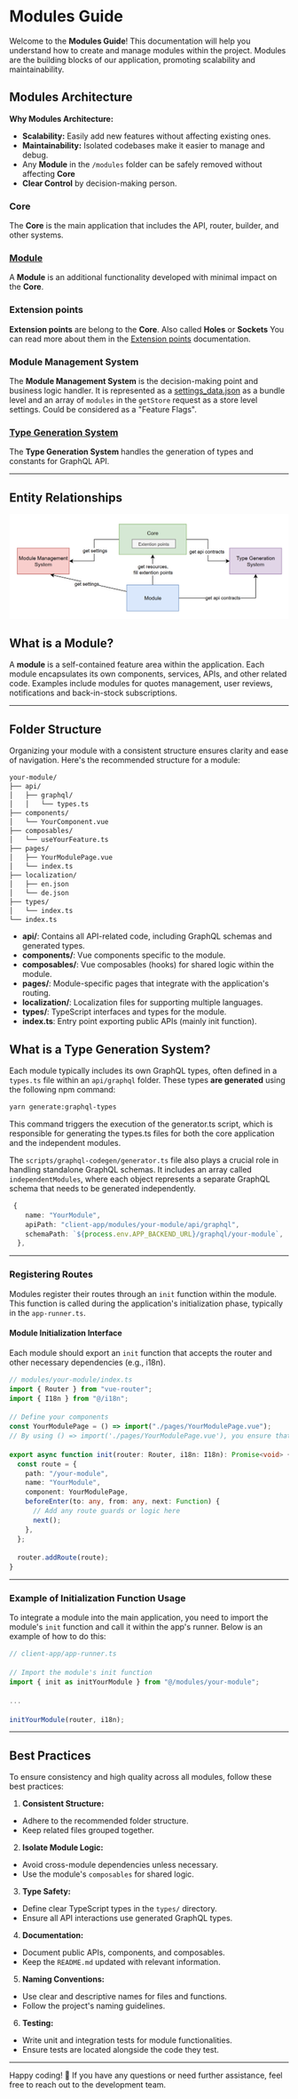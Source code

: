 # Modules Guide

Welcome to the **Modules Guide**! This documentation will help you understand how to create and manage modules within the project. Modules are the building blocks of our application, promoting scalability and maintainability.

## Modules Architecture

**Why Modules Architecture:**

- **Scalability:** Easily add new features without affecting existing ones.
- **Maintainability:** Isolated codebases make it easier to manage and debug.
- Any **Module** in the `/modules` folder can be safely removed without affecting **Core**
- **Clear Control** by decision-making person. 

### Core
The **Core** is the main application that includes the API, router, builder, and other systems.

### [Module](#what-is-a-module)
A **Module** is an additional functionality developed with minimal impact on the **Core**.

### Extension points
**Extension points** are belong to the **Core**. Also called **Holes** or **Sockets**
You can read more about them in the [Extension points](../shared/common/composables/extensionRegistry/README.md) documentation.

### Module Management System
The **Module Management System** is the decision-making point and business logic handler. It is represented as a [settings_data.json](../config/settings_data.json) as a bundle level and an array of `modules` in the `getStore` request as a store level settings. Could be considered as a "Feature Flags".

### [Type Generation System](#what-is-a-type-generation-system)
The **Type Generation System** handles the generation of types and constants for GraphQL API.

---

## Entity Relationships

![entity_relationships](entity_relationships.png)

## What is a Module?

A **module** is a self-contained feature area within the application. Each module encapsulates its own components, services, APIs, and other related code. Examples include modules for quotes management, user reviews, notifications and back-in-stock subscriptions.

---

## Folder Structure

Organizing your module with a consistent structure ensures clarity and ease of navigation. Here's the recommended structure for a module:

```
your-module/
├── api/
│   ├── graphql/
│   │   └── types.ts
├── components/
│   └── YourComponent.vue
├── composables/
│   └── useYourFeature.ts
├── pages/
│   ├── YourModulePage.vue
│   └── index.ts
├── localization/
│   ├── en.json
│   └── de.json
├── types/
│   └── index.ts
└── index.ts
```

- **api/**: Contains all API-related code, including GraphQL schemas and generated types.
- **components/**: Vue components specific to the module.
- **composables/**: Vue composables (hooks) for shared logic within the module.
- **pages/**: Module-specific pages that integrate with the application's routing.
- **localization/**: Localization files for supporting multiple languages.
- **types/**: TypeScript interfaces and types for the module.
- **index.ts**: Entry point exporting public APIs (mainly init function).

## What is a Type Generation System?

Each module typically includes its own GraphQL types, often defined in a `types.ts` file within an `api/graphql` folder. These types **are generated** using the following npm command:

```bash
yarn generate:graphql-types
```

This command triggers the execution of the generator.ts script, which is responsible for generating the types.ts files for both the core application and the independent modules.

The `scripts/graphql-codegen/generator.ts` file also plays a crucial role in handling standalone GraphQL schemas. It includes an array called `independentModules`, where each object represents a separate GraphQL schema that needs to be generated independently.

```typescript
 {
    name: "YourModule",
    apiPath: "client-app/modules/your-module/api/graphql",
    schemaPath: `${process.env.APP_BACKEND_URL}/graphql/your-module`,
  },
```

---


### Registering Routes

Modules register their routes through an `init` function within the module. This function is called during the application's initialization phase, typically in the `app-runner.ts`.

#### Module Initialization Interface

Each module should export an `init` function that accepts the router and other necessary dependencies (e.g., i18n).

```typescript
// modules/your-module/index.ts
import { Router } from "vue-router";
import { I18n } from "@/i18n";

// Define your components
const YourModulePage = () => import("./pages/YourModulePage.vue");
// By using () => import('./pages/YourModulePage.vue'), you ensure that Vue Router can handle the component as a lazy-loaded route, which is the intended usage pattern.

export async function init(router: Router, i18n: I18n): Promise<void> {
  const route = {
    path: "/your-module",
    name: "YourModule",
    component: YourModulePage,
    beforeEnter(to: any, from: any, next: Function) {
      // Add any route guards or logic here
      next();
    },
  };

  router.addRoute(route);
}
```

---

### Example of Initialization Function Usage

To integrate a module into the main application, you need to import the module's `init` function and call it within the app's runner. Below is an example of how to do this:

```typescript
// client-app/app-runner.ts

// Import the module's init function
import { init as initYourModule } from "@/modules/your-module";

...

initYourModule(router, i18n);

```

---

## Best Practices

To ensure consistency and high quality across all modules, follow these best practices:

1. **Consistent Structure:**

  - Adhere to the recommended folder structure.
  - Keep related files grouped together.

2. **Isolate Module Logic:**

  - Avoid cross-module dependencies unless necessary.
  - Use the module's `composables` for shared logic.

3. **Type Safety:**

  - Define clear TypeScript types in the `types/` directory.
  - Ensure all API interactions use generated GraphQL types.

4. **Documentation:**

  - Document public APIs, components, and composables.
  - Keep the `README.md` updated with relevant information.

5. **Naming Conventions:**

  - Use clear and descriptive names for files and functions.
  - Follow the project's naming guidelines.

6. **Testing:**
  - Write unit and integration tests for module functionalities.
  - Ensure tests are located alongside the code they test.

---

Happy coding! 🚀 If you have any questions or need further assistance, feel free to reach out to the development team.
